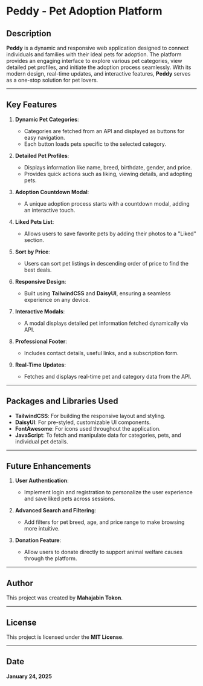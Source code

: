 # Peddy - Pet Adoption Platform

## Description
**Peddy** is a dynamic and responsive web application designed to connect individuals and families with their ideal pets for adoption. The platform provides an engaging interface to explore various pet categories, view detailed pet profiles, and initiate the adoption process seamlessly. With its modern design, real-time updates, and interactive features, **Peddy** serves as a one-stop solution for pet lovers.

---

## Key Features
1. **Dynamic Pet Categories**:
   - Categories are fetched from an API and displayed as buttons for easy navigation.
   - Each button loads pets specific to the selected category.

2. **Detailed Pet Profiles**:
   - Displays information like name, breed, birthdate, gender, and price.
   - Provides quick actions such as liking, viewing details, and adopting pets.

3. **Adoption Countdown Modal**:
   - A unique adoption process starts with a countdown modal, adding an interactive touch.

4. **Liked Pets List**:
   - Allows users to save favorite pets by adding their photos to a "Liked" section.

5. **Sort by Price**:
   - Users can sort pet listings in descending order of price to find the best deals.

6. **Responsive Design**:
   - Built using **TailwindCSS** and **DaisyUI**, ensuring a seamless experience on any device.

7. **Interactive Modals**:
   - A modal displays detailed pet information fetched dynamically via API.

8. **Professional Footer**:
   - Includes contact details, useful links, and a subscription form.

9. **Real-Time Updates**:
   - Fetches and displays real-time pet and category data from the API.

---

## Packages and Libraries Used
- **TailwindCSS**: For building the responsive layout and styling.
- **DaisyUI**: For pre-styled, customizable UI components.
- **FontAwesome**: For icons used throughout the application.
- **JavaScript**: To fetch and manipulate data for categories, pets, and individual pet details.

---

## Future Enhancements
1. **User Authentication**:
   - Implement login and registration to personalize the user experience and save liked pets across sessions.

2. **Advanced Search and Filtering**:
   - Add filters for pet breed, age, and price range to make browsing more intuitive.

3. **Donation Feature**:
   - Allow users to donate directly to support animal welfare causes through the platform.

---

## Author
This project was created by **Mahajabin Tokon**.

---

## License
This project is licensed under the **MIT License**.

---

## Date
**January 24, 2025**

